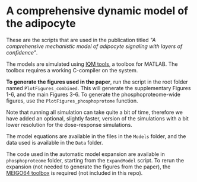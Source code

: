 # A comprehensive dynamic model of the adipocyte

These are the scripts that are used in the publication titled *"A comprehensive mechanistic model of adipocyte signaling with layers of confidence"*.

The models are simulated using [IQM tools](https://iqmtools.intiquan.com/), a toolbox for MATLAB. The toolbox requires a working C-compiler on the system. 

**To generate the figures used in the paper**, run the script in the root folder named `PlotFigures_combined`. This will generate the supplementary Figures 1-6, and the main Figures 3-6. To generate the phosphoproteome-wide figures, use the `PlotFigures_phosphoprotome` function.

Note that running all simulation can take quite a bit of time, therefore we have added an optional, slightly faster, version of the simulations with a bit lower resolution for the dose-response simulations.

The model equations are available in the files in the `Models` folder, and the data used is available in the `Data` folder. 

The code used in the automatic model expansion are available in `phosphoproteome` folder, starting from the `ExpandModel` script. To rerun the expansion (not needed to generate the figures from the paper), the [MEIGO64 toolbox](https://github.com/gingproc-IIM-CSIC/MEIGO64) is required (not included in this repo).